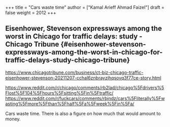 +++
title = "Cars waste time"
author = ["Kamal Arieff Ahmad Faizel"]
draft = false
weight = 2012
+++

## Eisenhower, Stevenson expressways among the worst in Chicago for traffic delays: study - Chicago Tribune {#eisenhower-stevenson-expressways-among-the-worst-in-chicago-for-traffic-delays-study-chicago-tribune}

<https://www.chicagotribune.com/business/ct-biz-chicago-traffic-eisenhower-stevenson-20211207-cchal6znbrayzjhqsovq3f77ce-story.html>

<https://www.reddit.com/r/chicago/comments/rb2lad/chicago%5Fdrivers%5Flost%5F104%5Fhours%5Fsitting%5Fin%5Ftraffic/>
<https://www.reddit.com/r/fuckcars/comments/rbjndz/cars%5Fliterally%5Fwasting%5Fmore%5Fthan%5Fhalf%5Fa%5Fweek%5Fin%5Fa/>

Cars waste time. There is also a figure on how much that would amount to money.
